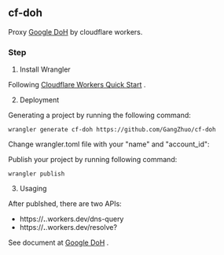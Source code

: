 ## cf-doh

Proxy [Google DoH](https://developers.google.com/speed/public-dns/docs/doh) by cloudflare workers.

### Step

1. Install Wrangler

Following [Cloudflare Workers Quick Start](https://developers.cloudflare.com/workers/quickstart/) .

2. Deployment

Generating a project by running the following command:

```
wrangler generate cf-doh https://github.com/GangZhuo/cf-doh
```

Change wrangler.toml file with your "name" and "account_id":

Publish your project by running following command:

```
wrangler publish
```

3. Usaging

After publshed, there are two APIs:

* https://**.**.workers.dev/dns-query
* https://**.**.workers.dev/resolve?

See document at [Google DoH](https://developers.google.com/speed/public-dns/docs/doh) .

